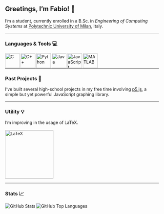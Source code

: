 <!--
## Greetings, I’m Fabio! 👋🏻
-->
## Greetings, I’m Fabio! :wave:

I’m a student, currently enrolled in a B.Sc. in _Engineering of Computing Systems_ at [Polytechnic University of Milan][polimi], Italy.

---

<!--
### Languages & Tools 💻
-->
### Languages & Tools :computer:

<img align = "left" alt = "C" width = "48px" src = "https://cdn.jsdelivr.net/gh/devicons/devicon/icons/c/c-original.svg">
<img align = "left" alt = "C++" width = "48px" src = "https://cdn.jsdelivr.net/gh/devicons/devicon/icons/cplusplus/cplusplus-original.svg">
<img align = "left" alt = "Python" width = "48px" src = "https://cdn.jsdelivr.net/gh/devicons/devicon/icons/python/python-original.svg">
<img align = "left" alt = "Java" width = "48px" src = "https://cdn.jsdelivr.net/gh/devicons/devicon/icons/java/java-original.svg">
<img align = "left" alt = "JavaScript" width = "48px" src = "https://cdn.jsdelivr.net/gh/devicons/devicon/icons/javascript/javascript-original.svg">
<img align = "left" alt = "MATLAB" width = "48px" src = "https://cdn.jsdelivr.net/gh/devicons/devicon/icons/matlab/matlab-original.svg">

<br /><br />

---

<!--
### Past Projects 💾
-->

### Past Projects :floppy_disk:

I’ve built several high-school projects in my free time involving [p5.js][p5graphics], a simple but yet powerful JavaScript graphing library.<br />
<!--
<img alt = "p5.js" width = "48px" src = "https://hello.p5js.org/assets/p5-sq-reverse.svg">
-->

---

<!--
### Utility 💡
-->

### Utility :bulb:

I’m improving in the usage of LaTeX.<br /><br />
<img alt = "LaTeX" width = "158px" src = "https://upload.wikimedia.org/wikipedia/commons/4/45/LaTeX_project_logo_bird.svg">

---

<!--
### Stats 📈
-->

### Stats :chart_with_upwards_trend:

<img align = "left" alt = "GitHub Stats" src = "https://github-readme-stats.vercel.app/api?username=fabio-ciani-polimi&show_icons=true">
<img align = "left" alt = "GitHub Top Languages" src = "https://github-readme-stats.vercel.app/api/top-langs/?username=fabio-ciani-polimi">


[polimi]: https://www.polimi.it/
[p5graphics]: https://p5js.org/

<!--
**fabio-ciani-polimi/fabio-ciani-polimi** is a ✨ _special_ ✨ repository because its `README.md` (this file) appears on your GitHub profile.

Here are some ideas to get you started:

- 🔭 I’m currently working on ...
- 🌱 I’m currently learning ...
- 👯 I’m looking to collaborate on ...
- 🤔 I’m looking for help with ...
- 💬 Ask me about ...
- 📫 How to reach me: ...
- 😄 Pronouns: ...
- ⚡ Fun fact: ...
-->
